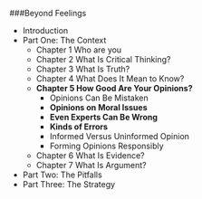 ###Beyond Feelings
- Introduction
- Part One: The Context
  - Chapter 1 Who are you
  - Chapter 2 What Is Critical Thinking?
  - Chapter 3 What Is Truth?
  - Chapter 4 What Does It Mean to Know?
  - **Chapter 5 How Good Are Your Opinions?**
      - Opinions Can Be Mistaken
      - **Opinions on Moral Issues**
      - **Even Experts Can Be Wrong**
      - **Kinds of Errors**
      - Informed Versus Uninformed Opinion
      - Forming Opinions Responsibly
  - Chapter 6 What Is Evidence?
  - Chapter 7 What Is Argument?
- Part Two: The Pitfalls
- Part Three: The Strategy





